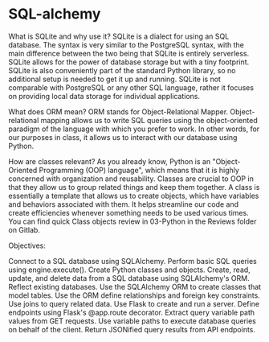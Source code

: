 # SQL-alchemy

What is SQLite and why use it?
SQLite is a dialect for using an SQL database. The syntax is very similar to the PostgreSQL syntax, with the main difference between the two being that SQLite is entirely serverless. SQLite allows for the power of database storage but with a tiny footprint. SQLite is also conveniently part of the standard Python library, so no additional setup is needed to get it up and running.
SQLite is not comparable with PostgreSQL or any other SQL language, rather it focuses on providing local data storage for individual applications.

What does ORM mean?
ORM stands for Object-Relational Mapper. Object-relational mapping allows us to write SQL queries using the object-oriented paradigm of the language with which you prefer to work. In other words, for our purposes in class, it allows us to interact with our database using Python.

How are classes relevant?
As you already know, Python is an "Object-Oriented Programming (OOP) language", which means that it is highly concerned with organization and reusability. Classes are crucial to OOP in that they allow us to group related things and keep them together.
A class is essentially a template that allows us to create objects, which have variables and behaviors associated with them. It helps streamline our code and create efficiencies whenever something needs to be used various times.
You can find quick Class objects review in 03-Python in the Reviews folder on Gitlab.


Objectives:

Connect to a SQL database using SQLAlchemy.
Perform basic SQL queries using engine.execute().
Create Python classes and objects.
Create, read, update, and delete data from a SQL database using SQLAlchemy's ORM.
Reflect existing databases.
Use the SQLAlchemy ORM to create classes that model tables.
Use the ORM define relationships and foreign key constraints.
Use joins to query related data.
Use Flask to create and run a server.
Define endpoints using Flask's @app.route decorator.
Extract query variable path values from GET requests.
Use variable paths to execute database queries on behalf of the client.
Return JSONified query results from API endpoints.



